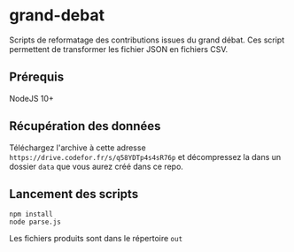 # grand-debat
Scripts de reformatage des contributions issues du grand débat.
Ces script permettent de transformer les fichier JSON en fichiers CSV.

## Prérequis
NodeJS 10+

## Récupération des données

Téléchargez l'archive à cette adresse `https://drive.codefor.fr/s/q58YDTp4s4sR76p` et décompressez la dans un dossier `data` que vous aurez créé dans ce repo.

## Lancement des scripts

```
npm install
node parse.js
```
Les fichiers produits sont dans le répertoire `out`
